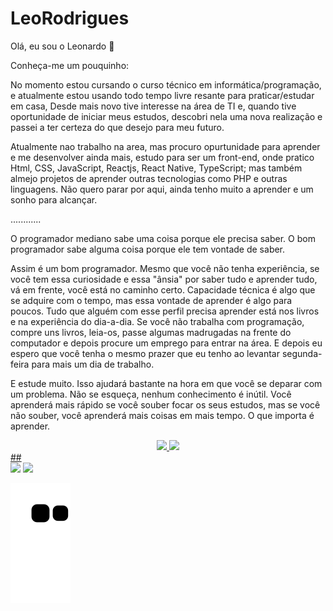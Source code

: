 # LeoRodrigues

 Olá, eu sou o Leonardo 👋
 
Conheça-me um pouquinho:

No momento estou cursando o curso técnico em informática/programação, e atualmente estou usando todo tempo livre resante para praticar/estudar em casa, Desde mais novo tive interesse na área de TI e, quando tive oportunidade de iniciar meus estudos, descobri nela uma nova realização e passei a ter certeza do que desejo para meu futuro.

Atualmente  nao trabalho na area, mas procuro opurtunidade para aprender e me desenvolver ainda mais, estudo para ser um front-end, onde pratico Html, CSS, JavaScript, Reactjs, React Native, TypeScript; mas também almejo projetos de aprender outras tecnologias como PHP e outras linguagens. Não quero parar por aqui, ainda tenho muito a aprender e um sonho para alcançar.  

............

O programador mediano sabe uma coisa porque ele precisa saber. O bom programador sabe alguma coisa porque ele tem vontade de saber.

Assim é um bom programador.
 Mesmo que você não tenha experiência, se você tem essa curiosidade e essa "ânsia" por saber tudo e aprender tudo, vá em frente, você está no caminho certo. 
Capacidade técnica é algo que se adquire com o tempo, mas essa vontade de aprender é algo para poucos. Tudo que alguém com esse perfil precisa aprender está nos livros e na experiência do dia-a-dia.
 Se você não trabalha com programação, compre uns livros, leia-os, passe algumas madrugadas na frente do computador e depois procure um emprego para entrar na área.
 E depois eu espero que você tenha o mesmo prazer que eu tenho ao levantar segunda-feira para mais um dia de trabalho.

E estude muito. Isso ajudará bastante na hora em que você se deparar com um problema. Não se esqueça, nenhum conhecimento é inútil. 
Você aprenderá mais rápido se você souber focar os seus estudos, mas se você não souber, você aprenderá mais coisas em mais tempo. O que importa é aprender.
 
  <div align="center">
  <a href="https://github.com/L3019">
  <img height="180em" src="https://github-readme-stats.vercel.app/api?username=LeoRodrigues&show_icons=true&theme=dracula&include_all_commits=true&count_private=true"/>
  <img height="180em" src="https://github-readme-stats.vercel.app/api/top-langs/?username=LeoRodrigues&layout=compact&langs_count=7&theme=dracula"/>
</div>
 ##
 <Div>
  <a href = "mailto:leonardo.cardoso98@gmail.com"><img src="https://img.shields.io/badge/-Gmail-%23333?style=for-the-badge&logo=gmail&logoColor=white" target="_blank"></a>
  <a href="https://www.linkedin.com/in/leonardo-rodrigues-a75381105/" target="_blank"><img src="https://img.shields.io/badge/-LinkedIn-%230077B5?style=for-the-badge&logo=linkedin&logoColor=white" target="_blank"></a> 
 
  ![Snake animation](https://github.com/rafaballerini/rafaballerini/blob/output/github-contribution-grid-snake.svg)
 
</div>

